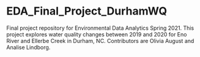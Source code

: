 # EDA_Final_Project_DurhamWQ
Final project repository for Environmental Data Analytics Spring 2021. This project explores water quality changes between 2019 and 2020 for Eno River and Ellerbe Creek in Durham, NC. Contributors are Olivia August and Analise Lindborg.
